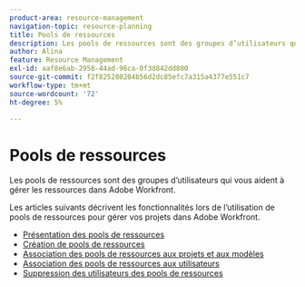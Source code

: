 ```yaml
---
product-area: resource-management
navigation-topic: resource-planning
title: Pools de ressources
description: Les pools de ressources sont des groupes d’utilisateurs qui vous aident à gérer les ressources dans Adobe Workfront.
author: Alina
feature: Resource Management
exl-id: aaf8e6ab-2958-44ad-96ca-0f3d842dd800
source-git-commit: f2f825280204b56d2dc85efc7a315a4377e551c7
workflow-type: tm+mt
source-wordcount: '72'
ht-degree: 5%

---
```


# Pools de ressources

Les pools de ressources sont des groupes d’utilisateurs qui vous aident à gérer les ressources dans Adobe Workfront.

Les articles suivants décrivent les fonctionnalités lors de l’utilisation de pools de ressources pour gérer vos projets dans Adobe Workfront.

* [Présentation des pools de ressources](../../../resource-mgmt/resource-planning/resource-pools/work-with-resource-pools.md)
* [Création de pools de ressources](../../../resource-mgmt/resource-planning/resource-pools/create-resource-pools.md)
* [Association des pools de ressources aux projets et aux modèles](../../../resource-mgmt/resource-planning/resource-pools/associate-resource-pools-with-projects-and-templates.md)
* [Association des pools de ressources aux utilisateurs](../../../resource-mgmt/resource-planning/resource-pools/associate-resource-pools-with-users.md)
* [Suppression des utilisateurs des pools de ressources](../../../resource-mgmt/resource-planning/resource-pools/remove-users-from-resource-pool.md)

 

